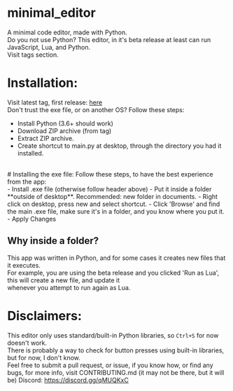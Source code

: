 # minimal_editor
A minimal code editor, made with Python.<br>
Do you not use Python? This editor, in it's beta release at least can run JavaScript, Lua, and Python.<br>
Visit tags section.
# Installation:
Visit latest tag, first release: [here](https://github.com/VideoCarp/minimal_editor/releases/tag/v1.0.0)<br>
Don't trust the exe file, or on another OS? Follow these steps:
- Install Python (3.6+ should work)
- Download ZIP archive (from tag)
- Extract ZIP archive.
- Create shortcut to main.py at desktop, through the directory you had it installed.
<br>
# Installing the exe file:
Follow these steps, to have the best experience from the app:<br>
- Install .exe file (otherwise follow header above)
- Put it inside a folder **outside of desktop**. Recommended: new folder in documents.
- Right click on desktop, press new and select shortcut.
- Click 'Browse' and find the main .exe file, make sure it's in a folder, and you know where you put it.
- Apply Changes

## Why inside a folder?
This app was written in Python, and for some cases it creates new files that it executes.<br>
For example, you are using the beta release and you clicked 'Run as Lua', this will create a new file, and update it<br>
whenever you attempt to run again as Lua.

# Disclaimers:
This editor only uses standard/built-in Python libraries, so `Ctrl+S` for now doesn't work.<br>
There is probably a way to check for button presses using built-in libraries, but for now, I don't know.<br>
Feel free to submit a pull request, or issue, if you know how, or find any bugs, for more info, visit CONTRIBUTING.md (it may not be there, but it will be)
Discord: https://discord.gg/qMUQKxC
